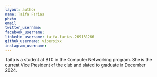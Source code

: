 ```yaml
---
layout: author
name: Taifa Farias
photo:
email: 
twitter_username:
facebook_username: 
linkedin_username: taifa-farias-269133266
github_username: vipersixx 
instagram_username:
---
```


Taifa is a student at BTC in the Computer Networking program. She is the current Vice President of the club and slated to graduate in December 2024.